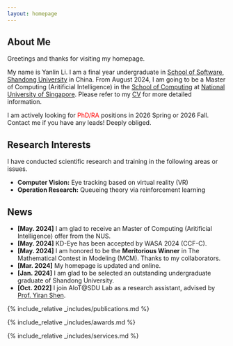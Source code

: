 ```yaml
---
layout: homepage
---
```


## About Me

Greetings and thanks for visiting my homepage. 

My name is Yanlin Li. I am a final year undergraduate in [School of Software](https://www.sc.sdu.edu.cn/), [Shandong University](https://www.sdu.edu.cn/) in China. From August 2024, I am going to be a Master of Computing (Aritificial Intelligence) in the [School of Computing](https://www.comp.nus.edu.sg/) at [National University of Singapore](https://nus.edu.sg/).
Please refer to my [CV](./assets/files/CV20240506.pdf) for more detailed information.

I am actively looking for <font color='red'>PhD/RA</font> positions in 2026 Spring or 2026 Fall. Contact me if you have any leads! Deeply obliged.

## Research Interests

I have conducted scientific research and training in the following areas or issues.
- **Computer Vision:** Eye tracking based on virtual reality (VR)
- **Operation Research:** Queueing theory via reinforcement learning


## News
- **[May. 2024]** I am glad to receive an Master of Computing (Aritificial Intelligence) offer from the NUS.
- **[May. 2024]** KD-Eye has been accepted by WASA 2024 (CCF-C).
- **[May. 2024]** I am honored to be the **Meritorious Winner** in The Mathematical Contest in Modeling (MCM). Thanks to my collaborators.
- **[Mar. 2024]** My homepage is updated and online.
- **[Jan. 2024]** I am glad to be selected an outstanding undergraduate graduate of Shandong University. 
- **[Oct. 2022]** I join AIoT@SDU Lab as a research assistant, advised by [Prof. Yiran Shen](https://faculty.sdu.edu.cn/shenyiran/en/index.htm).

{% include_relative _includes/publications.md %}

{% include_relative _includes/awards.md %}

{% include_relative _includes/services.md %}


